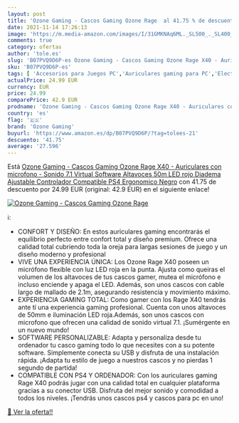 ```yaml
---
layout: post
title: 'Ozone Gaming - Cascos Gaming Ozone Rage  al 41.75 % de descuento'
date: 2021-11-14 17:26:13
image: 'https://m.media-amazon.com/images/I/31GMKNAq6ML._SL500_._SL400_.jpg'
comments: true
category: ofertas
author: 'tole.es'
slug: 'B07PVQ9D6P-es Ozone Gaming - Cascos Gaming Ozone Rage X40 - Auriculares...'
sku: 'B07PVQ9D6P-es'
tags: [ 'Accesorios para Juegos PC','Auriculares gaming para PC','Electrónica','Informática','Juegos y Accesorios para PC','Videojuegos','ozone gaming','ps4', ]
actualPrice: 24.99 EUR
currency: EUR
price: 24.99
comparePrice: 42.9 EUR
prodname: 'Ozone Gaming - Cascos Gaming Ozone Rage X40 - Auriculares con microfono - Sonido 7.1 Virtual  Software  Altavoces 50m  LED rojo  Diadema Ajustable  Controlador  Compatible PS4  Ergonomico  Negro'
country: 'es'
flag: '🇪🇸'
brand: 'Ozone Gaming'
buyurl: 'https://www.amazon.es/dp/B07PVQ9D6P/?tag=tolees-21'
descuento: '41.75'
average: '27.596'
---
```


Está [Ozone Gaming - Cascos Gaming Ozone Rage X40 - Auriculares con microfono - Sonido 7.1 Virtual  Software  Altavoces 50m  LED rojo  Diadema Ajustable  Controlador  Compatible PS4  Ergonomico  Negro](https://www.amazon.es/dp/B07PVQ9D6P/?tag=tolees-21) con 41.75 de descuento por 24.99 EUR (original: 42.9 EUR) en el siguiente enlace!

[![Ozone Gaming - Cascos Gaming Ozone Rage ](https://m.media-amazon.com/images/I/31GMKNAq6ML._SL500_._SL400_.jpg)](https://www.amazon.es/dp/B07PVQ9D6P/?tag=tolees-21)

ℹ️:

- CONFORT Y DISEÑO: En estos auriculares gaming encontrarás el equilibrio perfecto entre confort total y diseño premium. Ofrece una calidad total cubriendo toda la oreja para largas sesiones de juego y un diseño moderno y profesional
- VIVE UNA EXPERIENCIA ÚNICA: Los Ozone Rage X40 poseen un micrófono flexible con luz LED roja en la punta. Ajusta como queiras el volumen de los altavoces de tus cascos gamer, mutea el micrófono e incluso enciende y apaga el LED. Además, son unos cascos con cable largo de mallado de 2.1m, asegurando resistencia y movimiento máximo.
- EXPERIENCIA GAMING TOTAL: Como gamer con los Rage X40 tendrás ante tí una experiencia gaming profesional. Cuenta con unos altavoces de 50mm e iluminación LED roja.Además, son unos cascos con microfono que ofrecen una calidad de sonido virtual 7.1. ¡Sumérgente en un nuevo mundo!
- SOFTWARE PERSONALIZABLE: Adapta y personaliza desde tu ordenador tu casco gaming todo lo que necesites con a su potente software. Simplemente conecta su USB y disfruta de una instalación rápida. ¡Adapta tu estilo de juego a nuestros cascos y no pierdas 1 segundo de partida!
- COMPATIBLE CON PS4 Y ORDENADOR: Con los auriculares gaming Rage X40 podrás jugar con una calidad total en cualquier plataforma gracias a su conector USB. Disfruta del mejor sonido y comodidad a todos los niveles. ¡Tendrás unos cascos ps4 y cascos para pc en uno!

[🛒 Ver la oferta!!](https://www.amazon.es/dp/B07PVQ9D6P/?tag=tolees-21)
